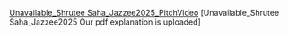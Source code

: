 [Unavailable_Shrutee Saha_Jazzee2025_PitchVideo](https://youtu.be/HEb5d_-Z0ig)
[Unavailable_Shrutee Saha_Jazzee2025 Our pdf explanation is uploaded]
